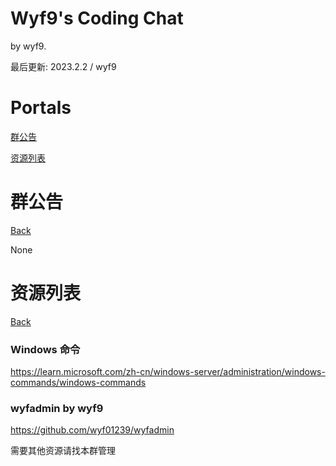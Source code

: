 <head>
    <link rel="stylesheet" type="text/css" href="style.css">
</head>

# Wyf9's Coding Chat

by wyf9.

最后更新: 2023.2.2 / wyf9

# Portals

[群公告](#群公告)

[资源列表](#资源列表)

# 群公告

[Back](#wyf9s-coding-chat)

None

# 资源列表

[Back](#wyf9s-coding-chat)

### Windows 命令

<https://learn.microsoft.com/zh-cn/windows-server/administration/windows-commands/windows-commands>

### wyfadmin by wyf9

<https://github.com/wyf01239/wyfadmin>

需要其他资源请找本群管理